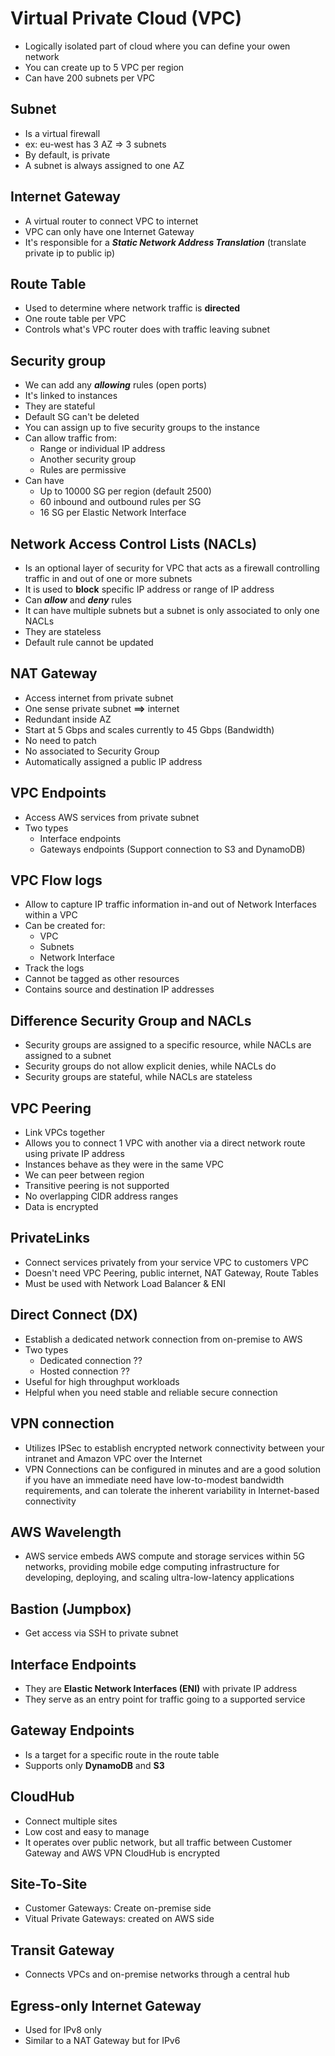 # Virtual Private Cloud (VPC)

- Logically isolated part of cloud where you can define your owen network
- You can create up to 5 VPC per region
- Can have 200 subnets per VPC

## Subnet

- Is a virtual firewall
- ex: eu-west has 3 AZ => 3 subnets
- By default, is private
- A subnet is always assigned to one AZ

## Internet Gateway

- A virtual router to connect VPC to internet
- VPC can only have one Internet Gateway
- It's responsible for a **_Static Network Address Translation_** (translate private ip to public ip)

## Route Table

- Used to determine where network traffic is **directed**
- One route table per VPC
- Controls what's VPC router does with traffic leaving subnet

## Security group

- We can add any **_allowing_** rules (open ports)
- It's linked to instances
- They are stateful
- Default SG can't be deleted
- You can assign up to five security groups to the instance
- Can allow traffic from:
  - Range or individual IP address
  - Another security group
  - Rules are permissive
- Can have
  - Up to 10000 SG per region (default 2500)
  - 60 inbound and outbound rules per SG
  - 16 SG per Elastic Network Interface

## Network Access Control Lists (NACLs)

- Is an optional layer of security for VPC that acts as a firewall controlling traffic in and out of one or more subnets
- It is used to **block** specific IP address or range of IP address
- Can **_allow_** and **_deny_** rules
- It can have multiple subnets but a subnet is only associated to only one NACLs
- They are stateless
- Default rule cannot be updated

## NAT Gateway

- Access internet from private subnet
- One sense private subnet **==>** internet
- Redundant inside AZ
- Start at 5 Gbps and scales currently to 45 Gbps (Bandwidth)
- No need to patch
- No associated to Security Group
- Automatically assigned a public IP address

## VPC Endpoints

- Access AWS services from private subnet
- Two types
  - Interface endpoints
  - Gateways endpoints (Support connection to S3 and DynamoDB)

## VPC Flow logs

- Allow to capture IP traffic information in-and out of Network Interfaces within a VPC
- Can be created for:
  - VPC
  - Subnets
  - Network Interface
- Track the logs
- Cannot be tagged as other resources
- Contains source and destination IP addresses

## Difference Security Group and NACLs

- Security groups are assigned to a specific resource, while NACLs are assigned to a subnet
- Security groups do not allow explicit denies, while NACLs do
- Security groups are stateful, while NACLs are stateless

## VPC Peering

- Link VPCs together
- Allows you to connect 1 VPC with another via a direct network route using private IP address
- Instances behave as they were in the same VPC
- We can peer between region
- Transitive peering is not supported
- No overlapping CIDR address ranges
- Data is encrypted

## PrivateLinks

- Connect services privately from your service VPC to customers VPC
- Doesn't need VPC Peering, public internet, NAT Gateway, Route Tables
- Must be used with Network Load Balancer & ENI

## Direct Connect (DX)

- Establish a dedicated network connection from on-premise to AWS
- Two types
  - Dedicated connection ??
  - Hosted connection ??
- Useful for high throughput workloads
- Helpful when you need stable and reliable secure connection  


## VPN connection

- Utilizes IPSec to establish encrypted network connectivity between your intranet and Amazon VPC over the Internet
- VPN Connections can be configured in minutes and are a good solution if you have an immediate need have low-to-modest bandwidth requirements, and can tolerate the inherent variability in Internet-based connectivity

## AWS Wavelength

- AWS service embeds AWS compute and storage services within 5G networks,
  providing mobile edge computing infrastructure for developing, deploying, and scaling ultra-low-latency applications

## Bastion (Jumpbox)

- Get access via SSH to private subnet

## Interface Endpoints

- They are **Elastic Network Interfaces (ENI)** with private IP address
- They serve as an entry point for traffic going to a supported service

## Gateway Endpoints

- Is a target for a specific route in the route table
- Supports only **DynamoDB** and **S3**

## CloudHub

- Connect multiple sites
- Low cost and easy to manage
- It operates over public network, but all traffic between Customer Gateway and AWS VPN CloudHub is encrypted

## Site-To-Site

- Customer Gateways: Create on-premise side
- Vitual Private Gateways: created on AWS side

## Transit Gateway

- Connects VPCs and on-premise networks through a central hub

## Egress-only Internet Gateway

- Used for IPv8 only
- Similar to a NAT Gateway but for IPv6
